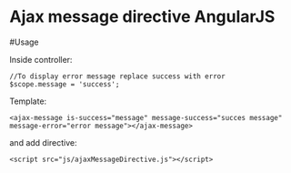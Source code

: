 # Ajax message directive AngularJS

#Usage


Inside controller:
```
//To display error message replace success with error
$scope.message = 'success';
```

Template:
```
<ajax-message is-success="message" message-success="succes message" message-error="error message"></ajax-message>
```

and add directive:

```
<script src="js/ajaxMessageDirective.js"></script>
```
